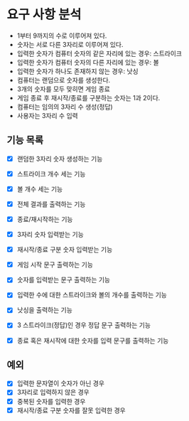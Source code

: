 # 요구 사항 분석
- 1부터 9까지의 수로 이루어져 있다.
- 숫자는 서로 다른 3자리로 이루어져 있다.
- 입력한 숫자가 컴퓨터 숫자의 같은 자리에 있는 경우: 스트라이크
- 입력한 숫자가 컴퓨터 숫자의 다른 자리에 있는 경우: 볼
- 입력한 숫자가 하나도 존재하지 않는 경우: 낫싱
- 컴퓨터는 랜덤으로 숫자를 생성한다.
- 3개의 숫자를 모두 맞히면 게임 종료
- 게임 종료 후 재시작/종료를 구분하는 숫자는 1과 2이다.
- 컴퓨터는 임의의 3자리 수 생성(정답)
- 사용자는 3자리 수 입력

## 기능 목록
- [x] 랜덤한 3자리 숫자 생성하는 기능
- [x] 스트라이크 개수 세는 기능
- [x] 볼 개수 세는 기능
- [x] 전체 결과를 출력하는 기능
- [x] 종료/재시작하는 기능

- [x] 3자리 숫자 입력받는 기능
- [x] 재시작/종료 구분 숫자 입력받는 기능

- [x] 게임 시작 문구 출력하는 기능
- [x] 숫자를 입력받는 문구 출력하는 기능
- [x] 입력한 수에 대한 스트라이크와 볼의 개수를 출력하는 기능
- [x] 낫싱을 출력하는 기능
- [x] 3 스트라이크(정답)인 경우 정답 문구 출력하는 기능
- [x] 종료 혹은 재시작에 대한 숫자를 입력 문구를 출력하는 기능

## 예외
- [x] 입력한 문자열이 숫자가 아닌 경우
- [x] 3자리로 입력하지 않은 경우
- [x] 중복된 숫자를 입력한 경우
- [x] 재시작/종료 구분 숫자를 잘못 입력한 경우